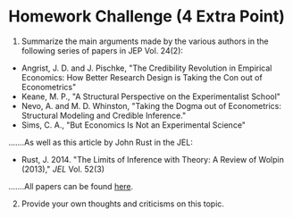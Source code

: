 # Homework Challenge (4 Extra Point)

1. Summarize the main arguments made by the various authors in the following series of papers in JEP Vol. 24(2):

- Angrist, J. D. and J. Pischke, "The Credibility Revolution in Empirical Economics: How Better Research Design is Taking the Con out of Econometrics"
- Keane, M. P., "A Structural Perspective on the Experimentalist School"
- Nevo, A. and M. D. Whinston, "Taking the Dogma out of Econometrics: Structural Modeling and Credible Inference."
- Sims, C. A., "But Economics Is Not an Experimental Science"

.......As well as this article by John Rust in the JEL:

- Rust, J. 2014. "The Limits of Inference with Theory: A Review of Wolpin (2013)," *JEL* Vol. 52(3)

.......All papers can be found [here](https://github.com/jiamingmao/data-analysis/tree/master/Materials/Foundations%20of%20Causal%20Inference).

2. Provide your own thoughts and criticisms on this topic.

